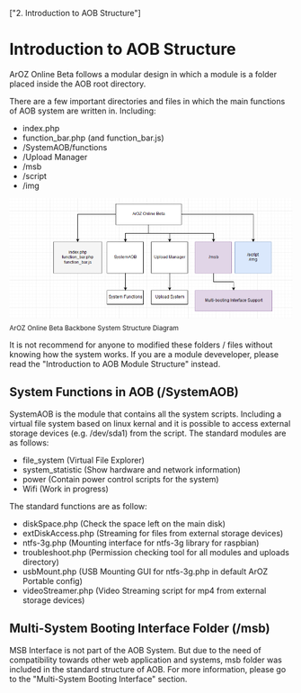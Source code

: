 ["2. Introduction to AOB Structure"]
# Introduction to AOB Structure
ArOZ Online Beta follows a modular design in which a module
is a folder placed inside the AOB root directory.

There are a few important directories and files in which the main
functions of AOB system are written in. Including:
- index.php
- function_bar.php (and function_bar.js)
- /SystemAOB/functions
- /Upload Manager
- /msb
- /script
- /img

![](../../img/beta/2.%20Introduction%20to%20AOB%20Structure/system_structure.png)
<sub>ArOZ Online Beta Backbone System Structure Diagram</sub>

It is not recommend for anyone to modified these folders / files
without knowing how the system works. If you are a module deveveloper,
please read the "Introduction to AOB Module Structure" instead.

## System Functions in AOB (/SystemAOB)
SystemAOB is the module that contains all the system scripts. Including 
a virtual file system based on linux kernal and it is possible to access
external storage devices (e.g. /dev/sda1) from the script. The standard 
modules are as follows:
- file_system (Virtual File Explorer)
- system_statistic (Show hardware and network information)
- power (Contain power control scripts for the system)
- Wifi (Work in progress)

The standard functions are as follow:
- diskSpace.php (Check the space left on the main disk)
- extDiskAccess.php (Streaming for files from external storage devices)
- ntfs-3g.php (Mounting interface for ntfs-3g library for raspbian)
- troubleshoot.php (Permission checking tool for all modules and uploads directory)
- usbMount.php (USB Mounting GUI for ntfs-3g.php in default ArOZ Portable config)
- videoStreamer.php (Video Streaming script for mp4 from external storage devices)

## Multi-System Booting Interface Folder (/msb)
MSB Interface is not part of the AOB System. But due to the need of compatibility
towards other web application and systems, msb folder was included in the
standard structure of AOB. For more information, 
please go to the "Multi-System Booting Interface" section.
